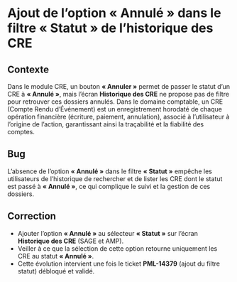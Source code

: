 # Ajout de l’option « Annulé » dans le filtre « Statut » de l’historique des CRE

## Contexte

Dans le module CRE, un bouton **« Annuler »** permet de passer le statut d’un CRE à **« Annulé »**, mais l’écran **Historique des CRE** ne propose pas de filtre pour retrouver ces dossiers annulés. Dans le domaine comptable, un CRE (Compte Rendu d’Événement) est un enregistrement horodaté de chaque opération financière (écriture, paiement, annulation), associé à l’utilisateur à l’origine de l’action, garantissant ainsi la traçabilité et la fiabilité des comptes.

## Bug

L’absence de l’option **« Annulé »** dans le filtre **« Statut »** empêche les utilisateurs de l’historique de rechercher et de lister les CRE dont le statut est passé à **« Annulé »**, ce qui complique le suivi et la gestion de ces dossiers.

## Correction

- Ajouter l’option **« Annulé »** au sélecteur **« Statut »** sur l’écran **Historique des CRE** (SAGE et AMP).  
- Veiller à ce que la sélection de cette option retourne uniquement les CRE au statut **« Annulé »**.  
- Cette évolution intervient une fois le ticket **PML-14379** (ajout du filtre statut) débloqué et validé.
